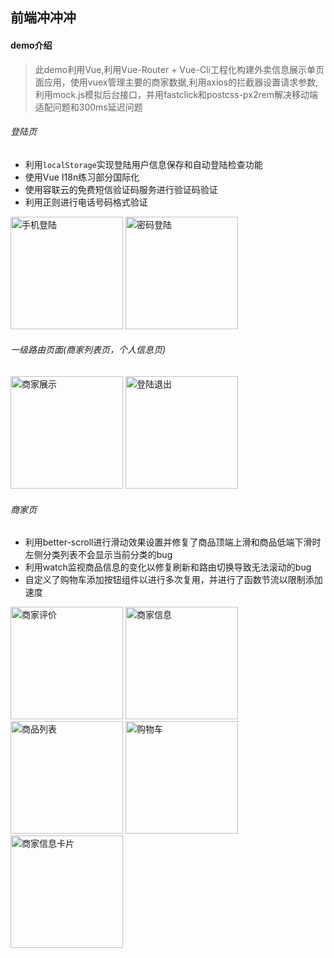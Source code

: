 ## 前端冲冲冲

#### demo介绍


> 此demo利用Vue,利用Vue-Router + Vue-Cli工程化构建外卖信息展示单页面应用，使用vuex管理主要的商家数据,利用axios的拦截器设置请求参数,利用mock.js模拟后台接口，并用fastclick和postcss-px2rem解决移动端适配问题和300ms延迟问题



###### 登陆页

- 利用`localStorage`实现登陆用户信息保存和自动登陆检查功能
- 使用Vue I18n练习部分国际化
- 使用容联云的免费短信验证码服务进行验证码验证
- 利用正则进行电话号码格式验证

<img alt="手机登陆" src="https://github.com/necessityOVO/vueTakeout/blob/master/otherPic/手机登陆.png" style="display: inline-block; width: 180px">
<img alt="密码登陆" src="https://github.com/necessityOVO/vueTakeout/blob/master/otherPic/密码登陆.png" style="display: inline-block; width: 180px">
<br>

###### 一级路由页面(商家列表页，个人信息页)

<img alt="商家展示" src="https://github.com/necessityOVO/vueTakeout/blob/master/otherPic/商家展示.png" style="display: inline-block; width: 180px">

<img alt="登陆退出" src="https://github.com/necessityOVO/vueTakeout/blob/master/otherPic/登陆退出.png" style="display: inline-block; width: 180px">
<br>

###### 商家页

- 利用better-scroll进行滑动效果设置并修复了商品顶端上滑和商品低端下滑时左侧分类列表不会显示当前分类的bug
- 利用watch监视商品信息的变化以修复刷新和路由切换导致无法滚动的bug
- 自定义了购物车添加按钮组件以进行多次复用，并进行了函数节流以限制添加速度

<img alt="商家评价" src="https://github.com/necessityOVO/vueTakeout/blob/master/otherPic/商家评价.png" style="display: inline-block; width: 180px">
<img alt="商家信息" src="https://github.com/necessityOVO/vueTakeout/blob/master/otherPic/商家信息.png" style="display: inline-block; width: 180px">
<img alt="商品列表" src="https://github.com/necessityOVO/vueTakeout/blob/master/otherPic/商品列表.png" style="display: inline-block; width: 180px">
<img alt="购物车" src="https://github.com/necessityOVO/vueTakeout/blob/master/otherPic/购物车.png" style="display: inline-block; width: 180px">
<img alt="商家信息卡片" src="https://github.com/necessityOVO/vueTakeout/blob/master/otherPic/商家信息卡片.png" style="display: inline-block; width: 180px">
